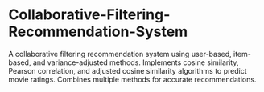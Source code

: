 # Collaborative-Filtering-Recommendation-System
A collaborative filtering recommendation system using user-based, item-based, and variance-adjusted methods. Implements cosine similarity, Pearson correlation, and adjusted cosine similarity algorithms to predict movie ratings. Combines multiple methods for accurate recommendations.
